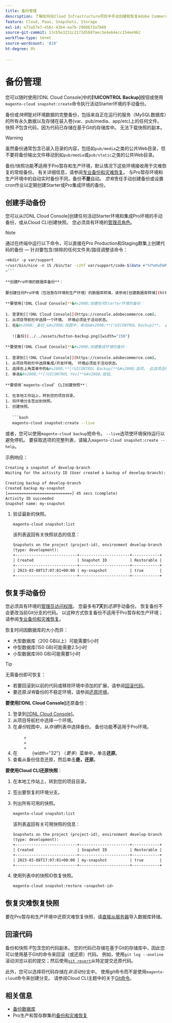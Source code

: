 ```yaml
---
title: 备份管理
description: 了解如何在Cloud Infrastructure项目中手动创建和恢复Adobe Commerce的备份。
feature: Cloud, Paas, Snapshots, Storage
exl-id: e73a57e7-e56c-42b4-aa7b-2960673a7b68
source-git-commit: 13cb5e3231c2173d5687aec3e4e64ecc154ee962
workflow-type: tm+mt
source-wordcount: '819'
ht-degree: 0%

---
```


# 备份管理

您可以随时使用[!DNL Cloud Console]中的&#x200B;**[!UICONTROL Backup]**&#x200B;按钮或使用`magento-cloud snapshot:create`命令执行活动Starter环境的手动备份。

备份或&#x200B;_快照_&#x200B;是对环境数据的完整备份，包括来自正在运行的服务（MySQL数据库）的所有永久数据以及存储在装入卷(var、pub/media、app/etc)上的任何文件。 快照&#x200B;_不_&#x200B;包含代码，因为代码已存储在基于Git的存储库中。 无法下载快照的副本。

>[!WARNING]
>
>虽然备份通常包含已装入目录的内容，包括如`pub/media`之类的公共Web目录，但不要将备份输出文件移动到如`pub/media`或`pub/static`之类的公共Web目录。

备份/快照功能&#x200B;**不**&#x200B;适用于Pro暂存和生产环境，默认情况下这些环境接收用于灾难恢复的常规备份。 有关详细信息，请参阅[专业备份和灾难恢复](../architecture/pro-architecture.md#backup-and-disaster-recovery)。 与Pro暂存环境和生产环境中的自动实时备份不同，备份&#x200B;**不是**&#x200B;自动。 _您有_&#x200B;责任手动创建备份或设置cron作业以定期创建Starter或Pro集成环境的备份。

## 创建手动备份

您可以从[!DNL Cloud Console]创建任何活动Starter环境和集成Pro环境的手动备份，或从Cloud CLI创建快照。 您必须具有环境的[管理员角色](../project/user-access.md)。

>[!NOTE]
>
>通过在终端中运行以下命令，可以直接在Pro Production和Staging群集上创建代码的备份 — 针对要包含/排除的任何文件夹/路径调整该命令：
>
```bash
>mkdir -p var/support
>/usr/bin/nice -n 15 /bin/tar -czhf var/support/code-$(date +"%Y%m%d%H%M%p").tar.gz app bin composer.* dev lib pub/*.php pub/errors setup vendor --exclude='pub/media'
>```

**创建Pro环境的数据库备份**：

要创建任何Pro环境（包括暂存环境和生产环境）的数据库转储，请参阅[创建数据库转储](https://experienceleague.adobe.com/en/docs/commerce-knowledge-base/kb/how-to/create-database-dump-on-cloud)知识库文章。

**要使用[!DNL Cloud Console]**&#x200B;创建任何Starter环境的备份：

1. 登录到[[!DNL Cloud Console]](https://console.adobecommerce.com)。
1. 从项目导航栏中选择一个环境。 环境必须处于活动状态。
1. 在&#x200B;_备份_&#x200B;视图中，单击&#x200B;**[!UICONTROL Backup]**。 此选项不适用于Pro环境。

   ![备份](../../assets/button-backup.png){width="150"}

**要使用[!DNL Cloud Console]**&#x200B;创建集成环境的备份：

1. 登录到[[!DNL Cloud Console]](https://console.adobecommerce.com)。
1. 从项目导航栏中选择集成/开发环境。 环境必须处于活动状态。
1. 选择右上角菜单中的&#x200B;**[!UICONTROL Backup]**&#x200B;选项。 此选项适用于Starter和Pro环境。
1. 单击&#x200B;**[!UICONTROL Yes]**&#x200B;按钮。

**要使用`magento-cloud` CLI创建快照**：

1. 在本地工作站上，转到您的项目目录。
1. 将环境分支签出到快照。
1. 创建快照。

   ```bash
   magento-cloud snapshot:create --live
   ```

   或者，您可以使用`magento-cloud backup`短命令。 `--live`选项使环境保持运行以避免停机。 要获取选项的完整列表，请输入`magento-cloud snapshot:create --help`。

   示例响应：

   ```
   Creating a snapshot of develop-branch
   Waiting for the activity ID (User created a backup of develop-branch):
   
   Creating backup of develop-branch
   Created backup my-snapshot
   [============================] 45 secs (complete)
   Activity ID succeeded
   Snapshot name: my-snapshot
   ```

1. 验证最新的快照。

   ```bash
   magento-cloud snapshot:list
   ```

   该列表返回有关快照状态的信息：

   ```
   Snapshots on the project (project-id), environment develop-branch (type: development):
   +---------------------------+----------------------+------------+
   | Created                   | Snapshot ID          | Restorable |
   +---------------------------+----------------------+------------+
   | 2023-03-08T17:07:01+00:00 | my-snapshot          | true       |
   +---------------------------+----------------------+------------+
   ```

## 恢复手动备份

您必须具有环境的[管理员访问权限](../project/user-access.md)。 您最多有&#x200B;**7天**&#x200B;到&#x200B;_还原_&#x200B;手动备份。 恢复备份不会更改当前Git分支的代码。 以这种方式恢复备份不适用于Pro暂存和生产环境；请参阅[专业备份和灾难恢复](../architecture/pro-architecture.md#backup-and-disaster-recovery)。

恢复时间因数据库的大小而异：

- 大型数据库（200 GB以上）可能需要5小时
- 中型数据库(150 GB)可能需要2.5小时
- 小型数据库(60 GB)可能需要1小时

>[!TIP]
>
>无需备份即可恢复：
>
>- 若要回滚到以前的代码或移除环境中添加的扩展，请参阅[回滚代码](#roll-back-code)。
>- 要还原&#x200B;_没有_&#x200B;备份的不稳定环境，请参阅[还原环境](../development/restore-environment.md)。

**要使用[!DNL Cloud Console]**&#x200B;还原备份：

1. 登录到[[!DNL Cloud Console]](https://console.adobecommerce.com)。
1. 从项目导航栏中选择一个环境。
1. 在&#x200B;_备份_&#x200B;视图中，从&#x200B;_存储_&#x200B;列表中选择备份。 备份功能&#x200B;**不**&#x200B;适用于Pro环境。
1. 在![更多](../../assets/icon-more.png){width="32"} （_更多_）菜单中，单击&#x200B;**还原**。
1. 查看从备份信息还原，然后单击&#x200B;**是，还原**。

**要使用Cloud CLI还原快照**：

1. 在本地工作站上，转到您的项目目录。
1. 签出要恢复的环境分支。
1. 列出所有可用的快照。

   ```bash
   magento-cloud snapshot:list
   ```

   该列表返回有关可用快照的信息：

   ```
   Snapshots on the project (project-id), environment develop-branch (type: development):
   +---------------------------+----------------------+------------+
   | Created                   | Snapshot ID          | Restorable |
   +---------------------------+----------------------+------------+
   | 2023-03-08T17:07:01+00:00 | my-snapshot          | true       |
   +---------------------------+----------------------+------------+
   ```

1. 使用列表中的快照ID恢复快照。

   ```bash
   magento-cloud snapshot:restore <snapshot-id>
   ```

## 恢复灾难恢复快照

要在Pro暂存和生产环境中还原灾难恢复快照，请[直接从服务器](https://experienceleague.adobe.com/en/docs/commerce-knowledge-base/kb/how-to/restore-a-db-snapshot-from-staging-or-production#meth3)导入数据库转储。

## 回滚代码

备份和快照&#x200B;_不_&#x200B;包含您的代码副本。 您的代码已存储在基于Git的存储库中，因此您可以使用基于Git的命令来回滚（或还原）代码。 例如，使用`git log --oneline`滚动浏览以前的提交；然后使用[`git revert`](https://git-scm.com/docs/git-revert)从特定提交还原代码。

此外，您可以选择将代码存储在&#x200B;_非活动_&#x200B;分支中。 使用git命令而不是使用`magento-cloud`命令来创建分支。 请参阅Cloud CLI主题中的关于[Git命令](../dev-tools/cloud-cli-overview.md#git-commands)。

## 相关信息

- [备份数据库](database-dump.md)
- Pro生产和暂存群集的[备份和灾难恢复](../architecture/pro-architecture.md#backup-and-disaster-recovery)
